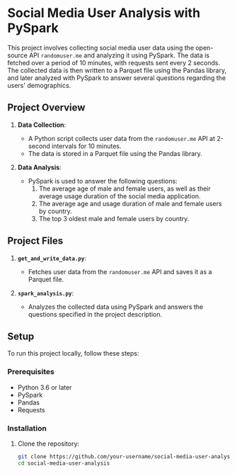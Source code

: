 # Social Media User Analysis with PySpark

This project involves collecting social media user data using the open-source API `randomuser.me` and analyzing it using PySpark. The data is fetched over a period of 10 minutes, with requests sent every 2 seconds. The collected data is then written to a Parquet file using the Pandas library, and later analyzed with PySpark to answer several questions regarding the users' demographics.

## Project Overview

1. **Data Collection**: 
   - A Python script collects user data from the `randomuser.me` API at 2-second intervals for 10 minutes.
   - The data is stored in a Parquet file using the Pandas library.

2. **Data Analysis**:
   - PySpark is used to answer the following questions:
     1. The average age of male and female users, as well as their average usage duration of the social media application.
     2. The average age and usage duration of male and female users by country.
     3. The top 3 oldest male and female users by country.

## Project Files

1. **`get_and_write_data.py`**: 
   - Fetches user data from the `randomuser.me` API and saves it as a Parquet file.

2. **`spark_analysis.py`**: 
   - Analyzes the collected data using PySpark and answers the questions specified in the project description.

## Setup

To run this project locally, follow these steps:

### Prerequisites

- Python 3.6 or later
- PySpark
- Pandas
- Requests

### Installation

1. Clone the repository:

   ```bash
   git clone https://github.com/your-username/social-media-user-analysis.git
   cd social-media-user-analysis
